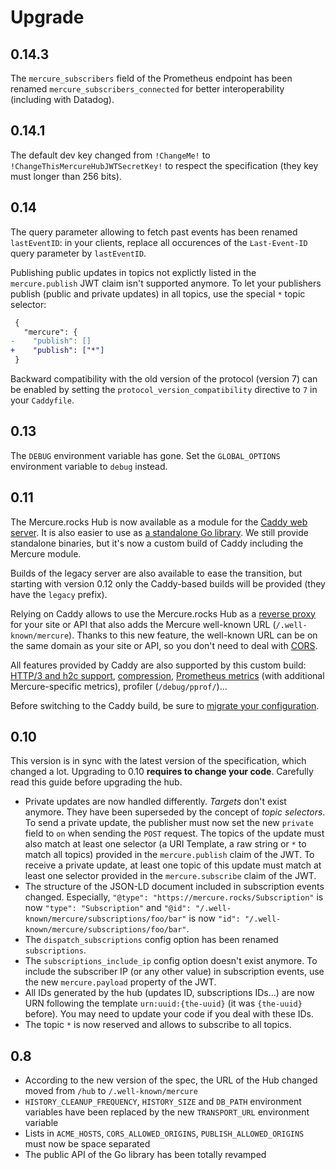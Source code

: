 # Upgrade

## 0.14.3

The `mercure_subscribers` field of the Prometheus endpoint has been renamed `mercure_subscribers_connected` for better interoperability (including with Datadog).

## 0.14.1

The default dev key changed from `!ChangeMe!` to `!ChangeThisMercureHubJWTSecretKey!` to respect the specification (they key must longer than 256 bits).

## 0.14

The query parameter allowing to fetch past events has been renamed `lastEventID`: in your clients, replace all occurences of the `Last-Event-ID` query parameter by `lastEventID`.

Publishing public updates in topics not explictly listed in the `mercure.publish` JWT claim isn't supported anymore.
To let your publishers publish (public and private updates) in all topics, use the special `*` topic selector:

```patch
 {
   "mercure": {
-    "publish": []
+    "publish": ["*"]
 }
```

Backward compatibility with the old version of the protocol (version 7) can be enabled by setting the `protocol_version_compatibility` directive to `7` in your `Caddyfile`.

## 0.13

The `DEBUG` environment variable has gone. Set the `GLOBAL_OPTIONS` environment variable to `debug` instead.

## 0.11

The Mercure.rocks Hub is now available as a module for the [Caddy web server](https://caddyserver.com/).
It is also easier to use as [a standalone Go library](https://pkg.go.dev/github.com/dunglas/mercure).
We still provide standalone binaries, but it's now a custom build of Caddy including the Mercure module.

Builds of the legacy server are also available to ease the transition, but starting with version 0.12 only the Caddy-based builds will be provided (they have the `legacy` prefix).

Relying on Caddy allows to use the Mercure.rocks Hub as a [reverse proxy](https://caddyserver.com/docs/quick-starts/reverse-proxy) for your site or API that also adds the Mercure well-known URL (`/.well-known/mercure`). Thanks to this new feature, the well-known URL can be on the same domain as your site or API, so you don't need to deal with [CORS](https://developer.mozilla.org/en-US/docs/Web/HTTP/CORS).

All features provided by Caddy are also supported by this custom build: [HTTP/3 and h2c support](https://caddyserver.com/docs/json/apps/http/servers/#experimental_http3), [compression](https://caddyserver.com/docs/caddyfile/directives/encode), [Prometheus metrics](https://caddyserver.com/docs/metrics) (with additional Mercure-specific metrics), profiler (`/debug/pprof/`)...

Before switching to the Caddy build, be sure to [migrate your configuration](hub/config.md).

## 0.10

This version is in sync with the latest version of the specification, which changed a lot. Upgrading to 0.10 **requires to change your code**. Carefully read this guide before upgrading the hub.

* Private updates are now handled differently. *Targets* don't exist anymore. They have been superseded by the concept of *topic selectors*.
  To send a private update, the publisher must now set the new `private` field to `on` when sending the `POST` request. The topics of the update must also match at least one selector (a URI Template, a raw string or `*` to match all topics) provided in the `mercure.publish` claim of the JWT.
  To receive a private update, at least one topic of this update must match at least one selector provided in the `mercure.subscribe` claim of the JWT.
* The structure of the JSON-LD document included in subscription events changed. Especially, `"@type": "https://mercure.rocks/Subscription"` is now `"type": "Subscription"` and `"@id": "/.well-known/mercure/subscriptions/foo/bar"` is now `"id": "/.well-known/mercure/subscriptions/foo/bar"`.
* The `dispatch_subscriptions` config option has been renamed `subscriptions`.
* The `subscriptions_include_ip` config option doesn't exist anymore. To include the subscriber IP (or any other value) in subscription events, use the new `mercure.payload` property of the JWT.
* All IDs generated by the hub (updates ID, subscriptions IDs...) are now URN following the template `urn:uuid:{the-uuid}` (it was `{the-uuid}` before). You may need to update your code if you deal with these IDs.
* The topic `*` is now reserved and allows to subscribe to all topics.

## 0.8

* According to the new version of the spec, the URL of the Hub changed moved from `/hub` to `/.well-known/mercure`
* `HISTORY_CLEANUP_FREQUENCY`, `HISTORY_SIZE` and `DB_PATH` environment variables have been replaced by the new `TRANSPORT_URL` environment variable
* Lists in `ACME_HOSTS`, `CORS_ALLOWED_ORIGINS`, `PUBLISH_ALLOWED_ORIGINS` must now be space separated
* The public API of the Go library has been totally revamped
